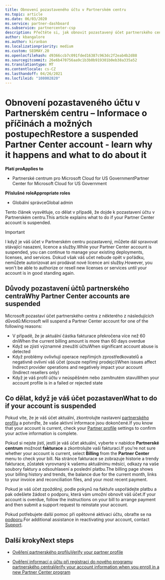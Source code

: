 ```yaml
---
title: Obnovení pozastaveného účtu v Partnerském centru
ms.topic: article
ms.date: 06/03/2020
ms.service: partner-dashboard
ms.subservice: partnercenter-csp
description: Přečtěte si, jak obnovit pozastavený účet partnerského centra, proč dojde k pozastavení partnerského účtu a jak můžete účet použít během pozastavení.
author: kbangalore
ms.author: kiranban
ms.localizationpriority: medium
ms.custom: SEOMAY.20
ms.openlocfilehash: d9366ccb7c091fded16387c963dc2f2eab4b2d88
ms.sourcegitcommit: 26e6b470756aa9c1b3b0b919301b0eb38a335a52
ms.translationtype: MT
ms.contentlocale: cs-CZ
ms.lasthandoff: 04/26/2021
ms.locfileid: "108002820"
---
```

# <a name="restore-a-suspended-partner-center-account---learn-why-it-happens-and-what-to-do-about-it"></a><span data-ttu-id="936bb-103">Obnovení pozastaveného účtu v Partnerském centru – Informace o příčinách a možných postupech</span><span class="sxs-lookup"><span data-stu-id="936bb-103">Restore a suspended Partner Center account - learn why it happens and what to do about it</span></span>

<span data-ttu-id="936bb-104">**Platí pro**</span><span class="sxs-lookup"><span data-stu-id="936bb-104">**Applies to**</span></span>

- <span data-ttu-id="936bb-105">Partnerské centrum pro Microsoft Cloud for US Government</span><span class="sxs-lookup"><span data-stu-id="936bb-105">Partner Center for Microsoft Cloud for US Government</span></span>

<span data-ttu-id="936bb-106">**Příslušné role**</span><span class="sxs-lookup"><span data-stu-id="936bb-106">**Appropriate roles**</span></span>

- <span data-ttu-id="936bb-107">Globální správce</span><span class="sxs-lookup"><span data-stu-id="936bb-107">Global admin</span></span>

<span data-ttu-id="936bb-108">Tento článek vysvětluje, co dělat v případě, že dojde k pozastavení účtu v Partnerském centru.</span><span class="sxs-lookup"><span data-stu-id="936bb-108">This article explains what to do if your Partner Center account is suspended.</span></span>

> [!IMPORTANT]  
> <span data-ttu-id="936bb-109">I když je váš účet v Partnerském centru pozastavený, můžete dál spravovat stávající nasazení, licence a služby.</span><span class="sxs-lookup"><span data-stu-id="936bb-109">While your Partner Center account is suspended, you can continue to manage your existing deployments, licenses, and services.</span></span> <span data-ttu-id="936bb-110">Dokud však váš učet nebude opět v pořádku, nemůžete autorizovat ani prodávat nové licence ani služby.</span><span class="sxs-lookup"><span data-stu-id="936bb-110">However, you won't be able to authorize or resell new licenses or services until your account is in good standing again.</span></span>

## <a name="why-partner-center-accounts-are-suspended"></a><span data-ttu-id="936bb-111">Důvody pozastavení účtů partnerského centra</span><span class="sxs-lookup"><span data-stu-id="936bb-111">Why Partner Center accounts are suspended</span></span>

<span data-ttu-id="936bb-112">Microsoft pozastaví účet partnerského centra z některého z následujících důvodů:</span><span class="sxs-lookup"><span data-stu-id="936bb-112">Microsoft will suspend a Partner Center account for one of the following reasons:</span></span>

- <span data-ttu-id="936bb-113">V případě, že je aktuální částka fakturace překročena více než 60 dní</span><span class="sxs-lookup"><span data-stu-id="936bb-113">When the current billing amount is more than 60 days overdue</span></span>
- <span data-ttu-id="936bb-114">Když se zjistí významné zneužití účtu</span><span class="sxs-lookup"><span data-stu-id="936bb-114">When significant account abuse is detected</span></span>
- <span data-ttu-id="936bb-115">Když problémy ovlivňují operace nepřímých zprostředkovatelů a negativně ovlivní váš účet (pouze nepřímý prodejci)</span><span class="sxs-lookup"><span data-stu-id="936bb-115">When issues affect Indirect provider operations and negatively impact your account (Indirect resellers only)</span></span>
- <span data-ttu-id="936bb-116">Když je váš profil účtu v neúspěšném nebo zamítnutém stavu</span><span class="sxs-lookup"><span data-stu-id="936bb-116">When your account profile is in a failed or rejected state</span></span>

## <a name="what-to-do-if-your-account-is-suspended"></a><span data-ttu-id="936bb-117">Co dělat, když je váš účet pozastaven</span><span class="sxs-lookup"><span data-stu-id="936bb-117">What to do if your account is suspended</span></span>

<span data-ttu-id="936bb-118">Pokud víte, že je váš účet aktuální, zkontrolujte nastavení [partnerského profilu](https://partner.microsoft.com/pcv/accountsettings/partnerprofile) a potvrďte, že vaše aktivní informace jsou dokončené.</span><span class="sxs-lookup"><span data-stu-id="936bb-118">If you know that your account is current, check your [Partner profile](https://partner.microsoft.com/pcv/accountsettings/partnerprofile) settings to confirm your active information is complete.</span></span> 

<span data-ttu-id="936bb-119">Pokud si nejste jistí, jestli je váš účet aktuální, vyberte v nabídce **Partnerské centrum** možnost **fakturace** a zkontrolujte vaši fakturaci.</span><span class="sxs-lookup"><span data-stu-id="936bb-119">If you're not sure whether your account is current, select **Billing** from the **Partner Center** menu to check your bill.</span></span> <span data-ttu-id="936bb-120">Na stránce fakturace se zobrazuje historie a trendy fakturace, zůstatek vyrovnaný k vašemu aktuálnímu měsíci, odkazy na vaše soubory faktury a odsouhlasení a poslední platbu.</span><span class="sxs-lookup"><span data-stu-id="936bb-120">The billing page shows your billing history and trends, the balance due for the current month, links to your invoice and reconciliation files, and your most recent payment.</span></span>

<span data-ttu-id="936bb-121">Pokud je váš účet zpožděný, podle pokynů na faktuře uspořádejte platbu a pak odešlete žádost o podporu, která vám umožní obnovit váš účet.</span><span class="sxs-lookup"><span data-stu-id="936bb-121">If your account is overdue, follow the instructions on your bill to arrange payment and then submit a support request to reinstate your account.</span></span> 

<span data-ttu-id="936bb-122">Pokud potřebujete další pomoc při opětovné aktivaci účtu, obraťte se na [podporu](https://partner.microsoft.com/dashboard/support/csp/servicerequests/create).</span><span class="sxs-lookup"><span data-stu-id="936bb-122">For additional assistance in reactivating your account, contact [Support](https://partner.microsoft.com/dashboard/support/csp/servicerequests/create).</span></span>

## <a name="next-steps"></a><span data-ttu-id="936bb-123">Další kroky</span><span class="sxs-lookup"><span data-stu-id="936bb-123">Next steps</span></span>

- [<span data-ttu-id="936bb-124">Ověření partnerského profilu</span><span class="sxs-lookup"><span data-stu-id="936bb-124">Verify your partner profile</span></span>](update-your-partner-profile.md)

- [<span data-ttu-id="936bb-125">Ověření informací o účtu při registraci do nového programu partnerského centra</span><span class="sxs-lookup"><span data-stu-id="936bb-125">Verify your account information when you enroll in a new Partner Center program</span></span>](verification-responses.md)
